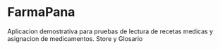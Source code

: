 # FarmaPana
Aplicacion demostrativa para pruebas de lectura de recetas medicas y asignacion de medicamentos. Store y Glosario
